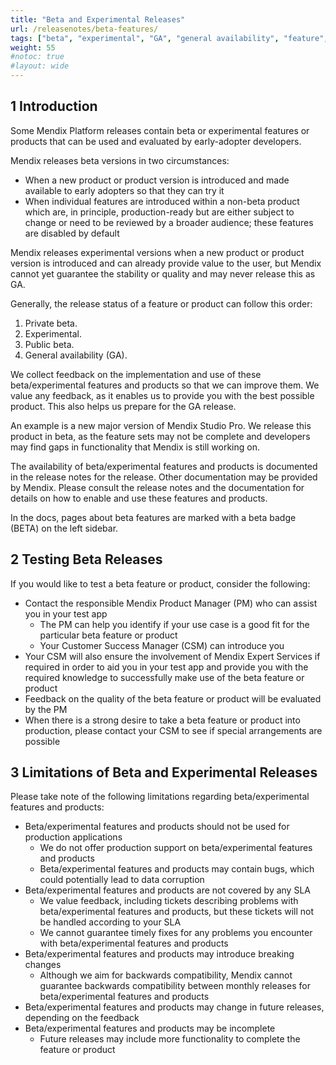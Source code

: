 ```yaml
---
title: "Beta and Experimental Releases"
url: /releasenotes/beta-features/
tags: ["beta", "experimental", "GA", "general availability", "feature", "feature flag", "product"]
weight: 55
#notoc: true
#layout: wide
---
```


## 1 Introduction

Some Mendix Platform releases contain beta or experimental features or products that can be used and evaluated by early-adopter developers. 

Mendix releases beta versions in two circumstances:

* When a new product or product version is introduced and made available to early adopters so that they can try it
* When individual features are introduced within a non-beta product which are, in principle, production-ready but are either subject to change or need to be reviewed by a broader audience; these features are disabled by default

Mendix releases experimental versions when a new product or product version is introduced and can already provide value to the user, but Mendix cannot yet guarantee the stability or quality and may never release this as GA.

Generally, the release status of a feature or product can follow this order:

1. Private beta.
2. Experimental.
3. Public beta.
4. General availability (GA).

We collect feedback on the implementation and use of these beta/experimental features and products so that we can improve them. We value any feedback, as it enables us to provide you with the best possible product. This also helps us prepare for the GA release.

An example is a new major version of Mendix Studio Pro. We release this product in beta, as the feature sets may not be complete and developers may find gaps in functionality that Mendix is still working on.

The availability of beta/experimental features and products is documented in the release notes for the release. Other documentation may be provided by Mendix. Please consult the release notes and the documentation for details on how to enable and use these features and products.

In the docs, pages about beta features are marked with a beta badge (<text class="badge badge-pill badge-beta" style="margin-left:0px">BETA</text>) on the left sidebar.

## 2 Testing Beta Releases

If you would like to test a beta feature or product, consider the following:

* Contact the responsible Mendix Product Manager (PM) who can assist you in your test app
    * The PM can help you identify if your use case is a good fit for the particular beta feature or product
    * Your Customer Success Manager (CSM) can introduce you
* Your CSM will also ensure the involvement of Mendix Expert Services if required in order to aid you in your test app and provide you with the required knowledge to successfully make use of the beta feature or product
* Feedback on the quality of the beta feature or product will be evaluated by the PM
* When there is a strong desire to take a beta feature or product into production, please contact your CSM to see if special arrangements are possible

## 3 Limitations of Beta and Experimental Releases

Please take note of the following limitations regarding beta/experimental features and products:

* Beta/experimental features and products should not be used for production applications
    * We do not offer production support on beta/experimental features and products
    * Beta/experimental features and products may contain bugs, which could potentially lead to data corruption
* Beta/experimental features and products are not covered by any SLA
    * We value feedback, including tickets describing problems with beta/experimental features and products, but these tickets will not be handled according to your SLA
    * We cannot guarantee timely fixes for any problems you encounter with beta/experimental features and products 
* Beta/experimental features and products may introduce breaking changes
    * Although we aim for backwards compatibility, Mendix cannot guarantee backwards compatibility between monthly releases for beta/experimental features and products
* Beta/experimental features and products may change in future releases, depending on the feedback
* Beta/experimental features and products may be incomplete
    * Future releases may include more functionality to complete the feature or product
 